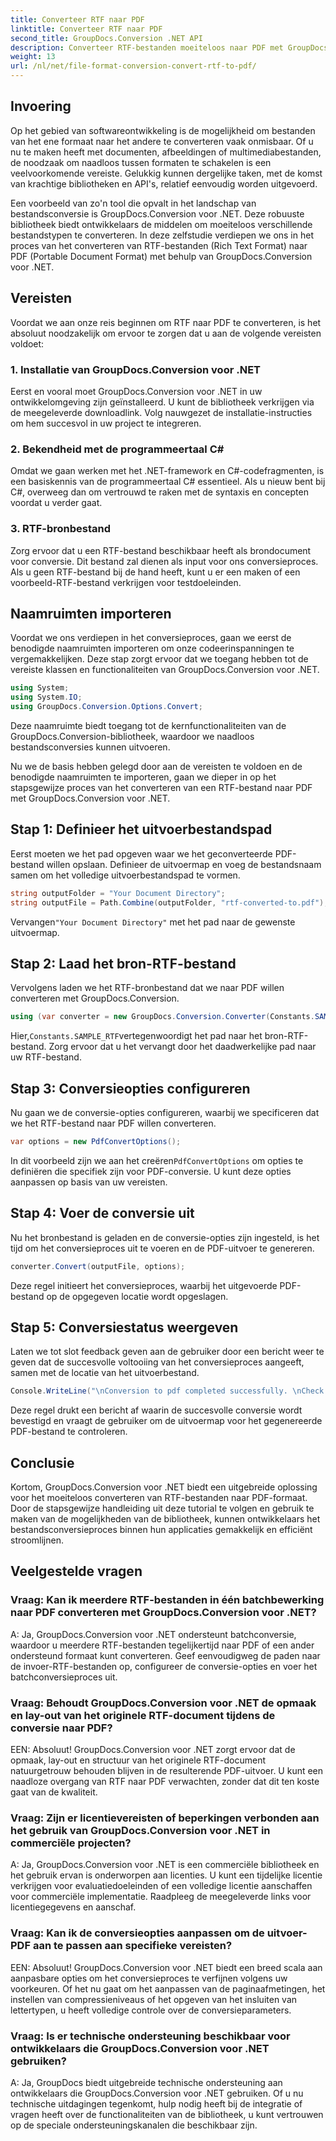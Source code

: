 ```yaml
---
title: Converteer RTF naar PDF
linktitle: Converteer RTF naar PDF
second_title: GroupDocs.Conversion .NET API
description: Converteer RTF-bestanden moeiteloos naar PDF met GroupDocs.Conversion voor .NET. Volg onze stap-voor-stap voor integratie en ontketen de kracht van bestandsconversie.
weight: 13
url: /nl/net/file-format-conversion-convert-rtf-to-pdf/
---
```

## Invoering

Op het gebied van softwareontwikkeling is de mogelijkheid om bestanden van het ene formaat naar het andere te converteren vaak onmisbaar. Of u nu te maken heeft met documenten, afbeeldingen of multimediabestanden, de noodzaak om naadloos tussen formaten te schakelen is een veelvoorkomende vereiste. Gelukkig kunnen dergelijke taken, met de komst van krachtige bibliotheken en API's, relatief eenvoudig worden uitgevoerd.

Een voorbeeld van zo'n tool die opvalt in het landschap van bestandsconversie is GroupDocs.Conversion voor .NET. Deze robuuste bibliotheek biedt ontwikkelaars de middelen om moeiteloos verschillende bestandstypen te converteren. In deze zelfstudie verdiepen we ons in het proces van het converteren van RTF-bestanden (Rich Text Format) naar PDF (Portable Document Format) met behulp van GroupDocs.Conversion voor .NET.

## Vereisten

Voordat we aan onze reis beginnen om RTF naar PDF te converteren, is het absoluut noodzakelijk om ervoor te zorgen dat u aan de volgende vereisten voldoet:

### 1. Installatie van GroupDocs.Conversion voor .NET

Eerst en vooral moet GroupDocs.Conversion voor .NET in uw ontwikkelomgeving zijn geïnstalleerd. U kunt de bibliotheek verkrijgen via de meegeleverde downloadlink. Volg nauwgezet de installatie-instructies om hem succesvol in uw project te integreren.

### 2. Bekendheid met de programmeertaal C#

Omdat we gaan werken met het .NET-framework en C#-codefragmenten, is een basiskennis van de programmeertaal C# essentieel. Als u nieuw bent bij C#, overweeg dan om vertrouwd te raken met de syntaxis en concepten voordat u verder gaat.

### 3. RTF-bronbestand

Zorg ervoor dat u een RTF-bestand beschikbaar heeft als brondocument voor conversie. Dit bestand zal dienen als input voor ons conversieproces. Als u geen RTF-bestand bij de hand heeft, kunt u er een maken of een voorbeeld-RTF-bestand verkrijgen voor testdoeleinden.

## Naamruimten importeren

Voordat we ons verdiepen in het conversieproces, gaan we eerst de benodigde naamruimten importeren om onze codeerinspanningen te vergemakkelijken. Deze stap zorgt ervoor dat we toegang hebben tot de vereiste klassen en functionaliteiten van GroupDocs.Conversion voor .NET.

```csharp
using System;
using System.IO;
using GroupDocs.Conversion.Options.Convert;
```

Deze naamruimte biedt toegang tot de kernfunctionaliteiten van de GroupDocs.Conversion-bibliotheek, waardoor we naadloos bestandsconversies kunnen uitvoeren.

Nu we de basis hebben gelegd door aan de vereisten te voldoen en de benodigde naamruimten te importeren, gaan we dieper in op het stapsgewijze proces van het converteren van een RTF-bestand naar PDF met GroupDocs.Conversion voor .NET.

## Stap 1: Definieer het uitvoerbestandspad

Eerst moeten we het pad opgeven waar we het geconverteerde PDF-bestand willen opslaan. Definieer de uitvoermap en voeg de bestandsnaam samen om het volledige uitvoerbestandspad te vormen.

```csharp
string outputFolder = "Your Document Directory";
string outputFile = Path.Combine(outputFolder, "rtf-converted-to.pdf");
```

 Vervangen`"Your Document Directory"` met het pad naar de gewenste uitvoermap.

## Stap 2: Laad het bron-RTF-bestand

Vervolgens laden we het RTF-bronbestand dat we naar PDF willen converteren met GroupDocs.Conversion.

```csharp
using (var converter = new GroupDocs.Conversion.Converter(Constants.SAMPLE_RTF))
```

 Hier,`Constants.SAMPLE_RTF`vertegenwoordigt het pad naar het bron-RTF-bestand. Zorg ervoor dat u het vervangt door het daadwerkelijke pad naar uw RTF-bestand.

## Stap 3: Conversieopties configureren

Nu gaan we de conversie-opties configureren, waarbij we specificeren dat we het RTF-bestand naar PDF willen converteren.

```csharp
var options = new PdfConvertOptions();
```

 In dit voorbeeld zijn we aan het creëren`PdfConvertOptions` om opties te definiëren die specifiek zijn voor PDF-conversie. U kunt deze opties aanpassen op basis van uw vereisten.

## Stap 4: Voer de conversie uit

Nu het bronbestand is geladen en de conversie-opties zijn ingesteld, is het tijd om het conversieproces uit te voeren en de PDF-uitvoer te genereren.

```csharp
converter.Convert(outputFile, options);
```

Deze regel initieert het conversieproces, waarbij het uitgevoerde PDF-bestand op de opgegeven locatie wordt opgeslagen.

## Stap 5: Conversiestatus weergeven

Laten we tot slot feedback geven aan de gebruiker door een bericht weer te geven dat de succesvolle voltooiing van het conversieproces aangeeft, samen met de locatie van het uitvoerbestand.

```csharp
Console.WriteLine("\nConversion to pdf completed successfully. \nCheck output in {0}", outputFolder);
```

Deze regel drukt een bericht af waarin de succesvolle conversie wordt bevestigd en vraagt de gebruiker om de uitvoermap voor het gegenereerde PDF-bestand te controleren.

## Conclusie

Kortom, GroupDocs.Conversion voor .NET biedt een uitgebreide oplossing voor het moeiteloos converteren van RTF-bestanden naar PDF-formaat. Door de stapsgewijze handleiding uit deze tutorial te volgen en gebruik te maken van de mogelijkheden van de bibliotheek, kunnen ontwikkelaars het bestandsconversieproces binnen hun applicaties gemakkelijk en efficiënt stroomlijnen.

## Veelgestelde vragen

### Vraag: Kan ik meerdere RTF-bestanden in één batchbewerking naar PDF converteren met GroupDocs.Conversion voor .NET?

A: Ja, GroupDocs.Conversion voor .NET ondersteunt batchconversie, waardoor u meerdere RTF-bestanden tegelijkertijd naar PDF of een ander ondersteund formaat kunt converteren. Geef eenvoudigweg de paden naar de invoer-RTF-bestanden op, configureer de conversie-opties en voer het batchconversieproces uit.

### Vraag: Behoudt GroupDocs.Conversion voor .NET de opmaak en lay-out van het originele RTF-document tijdens de conversie naar PDF?

EEN: Absoluut! GroupDocs.Conversion voor .NET zorgt ervoor dat de opmaak, lay-out en structuur van het originele RTF-document natuurgetrouw behouden blijven in de resulterende PDF-uitvoer. U kunt een naadloze overgang van RTF naar PDF verwachten, zonder dat dit ten koste gaat van de kwaliteit.

### Vraag: Zijn er licentievereisten of beperkingen verbonden aan het gebruik van GroupDocs.Conversion voor .NET in commerciële projecten?

A: Ja, GroupDocs.Conversion voor .NET is een commerciële bibliotheek en het gebruik ervan is onderworpen aan licenties. U kunt een tijdelijke licentie verkrijgen voor evaluatiedoeleinden of een volledige licentie aanschaffen voor commerciële implementatie. Raadpleeg de meegeleverde links voor licentiegegevens en aanschaf.

### Vraag: Kan ik de conversieopties aanpassen om de uitvoer-PDF aan te passen aan specifieke vereisten?

EEN: Absoluut! GroupDocs.Conversion voor .NET biedt een breed scala aan aanpasbare opties om het conversieproces te verfijnen volgens uw voorkeuren. Of het nu gaat om het aanpassen van de paginaafmetingen, het instellen van compressieniveaus of het opgeven van het insluiten van lettertypen, u heeft volledige controle over de conversieparameters.

### Vraag: Is er technische ondersteuning beschikbaar voor ontwikkelaars die GroupDocs.Conversion voor .NET gebruiken?

A: Ja, GroupDocs biedt uitgebreide technische ondersteuning aan ontwikkelaars die GroupDocs.Conversion voor .NET gebruiken. Of u nu technische uitdagingen tegenkomt, hulp nodig heeft bij de integratie of vragen heeft over de functionaliteiten van de bibliotheek, u kunt vertrouwen op de speciale ondersteuningskanalen die beschikbaar zijn.